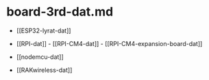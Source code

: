 
# board-3rd-dat.md

- [[ESP32-lyrat-dat]]

- [[RPI-dat]] - [[RPI-CM4-dat]] - [[RPI-CM4-expansion-board-dat]]

- [[nodemcu-dat]]

- [[RAKwireless-dat]]